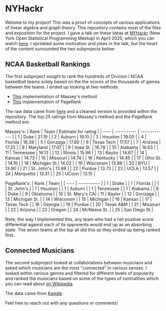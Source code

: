 # NYHackr
Welome to my project! This was a proof of concepts of various applications of linear algebra and graph theory. This repository contains most of the files and exposition for the project. I gave a talk on these ideas at [NYHackr](https://nyhackr.org//?utm_source=rstatsai) (New York Open Statistical Programming Meetup) in April 2025, which you can watch [here](https://www.youtube.com/watch?v=uV0g4zT4yEc). I sprinkled some motivation and jokes in the talk, but the heart of the content surrounded the two subprojects below:

## NCAA Basketball Rankings
The first subproject sought to rank the hundreds of Division I NCAA basketball teams solely based on the the scores of the thousands of games between the teams. I ended up looking at two methods:
- [This](https://yetanothermathblog.com/2016/12/03/sports-ranking-methods-1/) implementation of Massey's method
- [This](https://yetanothermathblog.com/2017/01/26/sports-ranking-methods-3/) implementation of PageRank

The raw data came from [here](https://masseyratings.com/scores.php?s=cb2025&sub=ncaa-d1&all=1&sch=1) and a cleaned version is provided within the repository. The top 25 ratings from Massey's method and the PageRank method are:

Massey's:
| Rank | Team        | Estimate for rating      |
| ---- | ----------- | ------------- |
|  1   | Duke        | 21.19 |
|  2   | Auburn      | 19.10 |
|  3   | Houston     | 19.00 |
|  4   | Florida     | 18.38 |
|  5   | Gonzaga     | 17.80 |
|  6   | Texas Tech  | 17.57 |
|  7   | Arizona     | 17.25 |
|  8   | Maryland    | 17.07 |
|  9   | Iowa St.    | 16.78 |
|  10  | Alabama     | 16.63 |
|  11  | Tennessee   | 16.13 |
|  12  | Illinois    | 15.96 |
|  13  | Baylor      | 14.87 |
|  14  | Kansas      | 14.73 |
|  15  | Missouri    | 14.74 |
|  16  | Kentucky    | 14.45 |
|  17  | Ohio St.    | 14.16 |
|  18  | Michigan St.| 14.02 |
|  19  | Wisconsin   | 13.98 |
|  20  | BYU         | 13.90 |
|  21  | St. John's  | 13.88 |
|  22  | Purdue      | 13.72 |
|  23  | UCLA        | 13.57 |
|  24  | Marquette   | 13.31 |
|  25  | UConn       | 13.15 |

PageRank's:
| Rank | Team        |
| ---- | ----------- | 
|  1   | Drake        |
|  1   | Florida      |
|  1   | St. John's   |
|  1   | Houston      |
|  1   | Auburn       |
|  1   | Tennessee    |
|  1   | Alabama      |
|  8   | Duke         |
|  9   | Oklahoma     |
|  10  | St. Mary's CA|
|  11  | Baylor       |
|  12  | Gonzaga      |
|  13  | Michigan St. |
|  14  | Wisconsin    |
|  15  | Michigan     |
|  16  | Kansas       |
|  17  | Texas Tech   |
|  18  | Georgia      | 
|  19  | Purdue       |
|  20  | Texas A&M    |
|  21  | Missouri     |
|  22  | Arizona      |
|  23  | Oregon       |
|  24  | McNeese St.  |
|  25  | San Diego St.|

Note, the way I implemented this, any team who had a net positive score differential against each of its opponents would end up as an absorbing state. The seven teams at the top all did this so they ended up being ranked first.

## Connected Musicians
The second subproject looked at collaborations between musicians and asked which musicians are the most "connected" in various senses. I looked within various genres and filtered for different levels of popularity and ranked the musicians based on some of the types of centralities which you can read about [on Wikipedia](https://en.wikipedia.org/wiki/Centrality).

The data came from [Kaggle](https://www.kaggle.com/datasets/jfreyberg/spotify-artist-feature-collaboration-network). 

Feel free to reach out with any questions or comments!


